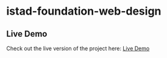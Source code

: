 # istad-foundation-web-design

## Live Demo

Check out the live version of the project here: [Live Demo](https://oudom-istad-foundation.netlify.app/)
